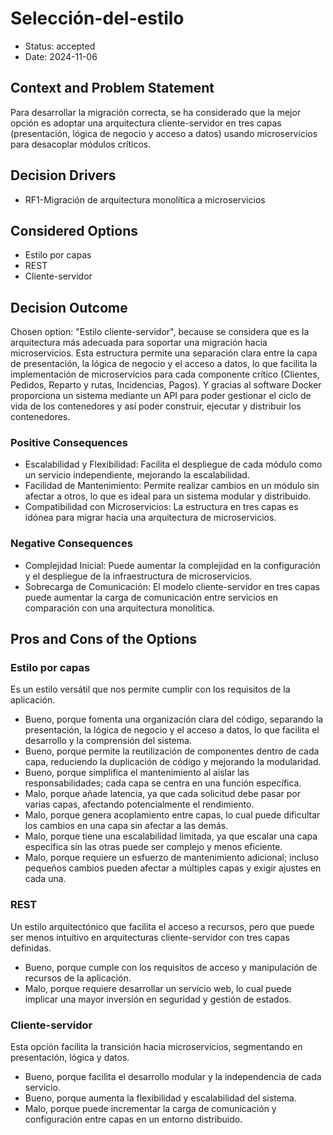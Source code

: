 # Selección-del-estilo

* Status: accepted
* Date: 2024-11-06

## Context and Problem Statement

Para desarrollar la migración correcta, se ha considerado que la mejor opción es adoptar una arquitectura cliente-servidor en tres capas (presentación, lógica de negocio y acceso a datos) usando microservicios para desacoplar módulos críticos.

## Decision Drivers

* RF1-Migración de arquitectura monolítica a microservicios

## Considered Options

* Estilo por capas
* REST
* Cliente-servidor

## Decision Outcome

Chosen option: "Estilo cliente-servidor", because se considera que es la arquitectura más adecuada para soportar una migración hacia microservicios. Esta estructura permite una separación clara entre la capa de presentación, la lógica de negocio y el acceso a datos, lo que facilita la implementación de microservicios para cada componente crítico (Clientes, Pedidos, Reparto y rutas, Incidencias, Pagos). Y gracias al software Docker proporciona un sistema mediante un API para poder gestionar el ciclo de vida de los contenedores y así poder construir, ejecutar y distribuir los contenedores.

### Positive Consequences

* Escalabilidad y Flexibilidad: Facilita el despliegue de cada módulo como un servicio independiente, mejorando la escalabilidad.
* Facilidad de Mantenimiento: Permite realizar cambios en un módulo sin afectar a otros, lo que es ideal para un sistema modular y distribuido.
* Compatibilidad con Microservicios: La estructura en tres capas es idónea para migrar hacia una arquitectura de microservicios.

### Negative Consequences

* Complejidad Inicial: Puede aumentar la complejidad en la configuración y el despliegue de la infraestructura de microservicios.
* Sobrecarga de Comunicación: El modelo cliente-servidor en tres capas puede aumentar la carga de comunicación entre servicios en comparación con una arquitectura monolítica.

## Pros and Cons of the Options

### Estilo por capas

Es un estilo versátil que nos permite cumplir con los requisitos de la aplicación.

* Bueno, porque fomenta una organización clara del código, separando la presentación, la lógica de negocio y el acceso a datos, lo que facilita el desarrollo y la comprensión del sistema.
* Bueno, porque permite la reutilización de componentes dentro de cada capa, reduciendo la duplicación de código y mejorando la modularidad.
* Bueno, porque simplifica el mantenimiento al aislar las responsabilidades; cada capa se centra en una función específica.
* Malo, porque añade latencia, ya que cada solicitud debe pasar por varias capas, afectando potencialmente el rendimiento.
* Malo, porque genera acoplamiento entre capas, lo cual puede dificultar los cambios en una capa sin afectar a las demás.
* Malo, porque tiene una escalabilidad limitada, ya que escalar una capa específica sin las otras puede ser complejo y menos eficiente.
* Malo, porque requiere un esfuerzo de mantenimiento adicional; incluso pequeños cambios pueden afectar a múltiples capas y exigir ajustes en cada una.

### REST

Un estilo arquitectónico que facilita el acceso a recursos, pero que puede ser menos intuitivo en arquitecturas cliente-servidor con tres capas definidas.

* Bueno, porque cumple con los requisitos de acceso y manipulación de recursos de la aplicación.
* Malo, porque  requiere desarrollar un servicio web, lo cual puede implicar una mayor inversión en seguridad y gestión de estados.

### Cliente-servidor

Esta opción facilita la transición hacia microservicios, segmentando en presentación, lógica y datos.

* Bueno, porque facilita el desarrollo modular y la independencia de cada servicio.
* Bueno, porque aumenta la flexibilidad y escalabilidad del sistema.
* Malo, porque puede incrementar la carga de comunicación y configuración entre capas en un entorno distribuido.

